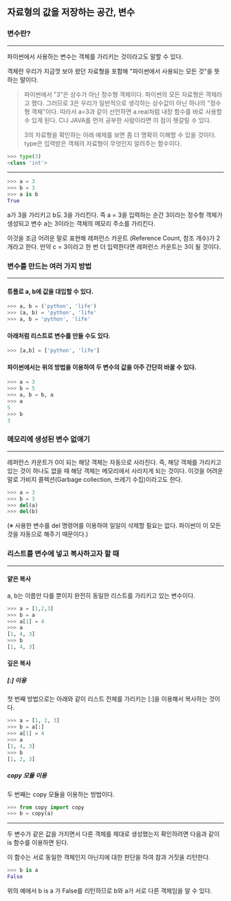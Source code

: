 ## 자료형의 값을 저장하는 공간, 변수

### 변수란?
- - -
파이썬에서 사용하는 변수는 객체를 가리키는 것이라고도 말할 수 있다.

객체란 우리가 지금껏 보아 왔던 자료형을 포함해 "파이썬에서 사용되는 모든 것"을 뜻하는 말이다.

> 파이썬에서 "3"은 상수가 아닌 정수형 객체이다.
> 파이썬의 모든 자료형은 객체라고 했다. 그러므로 3은 우리가 일반적으로 생각하는 상수값이 아닌 하나의 "정수형 객체"이다.
>따라서 a=3과 같이 선언하면 a.real처럼 내장 함수를 바로 사용할 수 있게 된다. C나 JAVA를 먼저 공부한 사람이라면 이 점이 헷갈릴 수 있다.
>
> 3의 자료형을 확인하는 아래 예제를 보면 좀 더 명확히 이해할 수 있을 것이다. type은 입력받은 객체의 자료형이 무엇인지 알려주는 함수이다.
```python
>>> type(3)
<class 'int'>
```
- - -
```python
>>> a = 3
>>> b = 3
>>> a is b
True
```
a가 3을 가리키고 b도 3을 가리킨다. 즉 a = 3을 입력하는 순간 3이라는 정수형 객체가 생성되고 변수 a는 3이라는 객체의 메모리 주소를 가리킨다.

이것을 조금 어려운 말로 표현해 레퍼런스 카운트 (Reference Count, 참조 개수)가 2개라고 한다.
만약 c = 3이라고 한 번 더 입력한다면 레퍼런스 카운트는 3이 될 것이다.

### 변수를 만드는 여러 가지 방법
- - -
#### 튜플로 a, b에 값을 대입할 수 있다.
```python
>>> a, b = ('python', 'life')
>>> (a, b) = 'python', 'life'
>>> a, b = 'python', 'life'
```
#### 아래처럼 리스트로 변수를 만들 수도 있다.
```python
>>> [a,b] = ['python', 'life']
```
#### 파이썬에서는 위의 방법을 이용하여 두 변수의 값을 아주 간단히 바꿀 수 있다.
```python
>>> a = 3
>>> b = 5
>>> a, b = b, a
>>> a
5
>>> b
3
```

### 메모리에 생성된 변수 없애기
- - -
레퍼런스 카운트가 0이 되는 해당 객체는 자동으로 사라진다.
즉, 해당 객체를 가리키고 있는 것이 하나도 없을 때 해당 객체는 메모리에서 사라지게 되는 것이다.
이것을 어려운 말로 가비지 콜렉션(Garbage collection, 쓰레기 수집)이라고도 한다.
```python
>>> a = 3
>>> b = 3
>>> del(a)
>>> del(b)
```
(※ 사용한 변수를 del 명령어를 이용하여 일일이 삭제할 필요는 없다. 파이썬이 이 모든 것을 자동으로 해주기 때문이다.)

### 리스트를 변수에 넣고 복사하고자 할 때
- - -
#### 얕은 복사
a, b는 이름만 다를 뿐이지 완전히 동일한 리스트를 가리키고 있는 변수이다.
```python
>>> a = [1,2,3]
>>> b = a
>>> a[1] = 4
>>> a
[1, 4, 3]
>>> b
[1, 4, 3]
```

#### 깊은 복사
##### [:] 이용
첫 번째 방법으로는 아래와 같이 리스트 전체를 가리키는 [:]을 이용해서 복사하는 것이다.
```python
>>> a = [1, 2, 3]
>>> b = a[:]
>>> a[1] = 4
>>> a
[1, 4, 3]
>>> b
[1, 2, 3]
```
##### copy 모듈 이용

두 번째는 copy 모듈을 이용하는 방법이다.
```python
>>> from copy import copy
>>> b = copy(a)
```
- - -
두 변수가 같은 값을 가지면서 다른 객체를 제대로 생성했는지 확인하려면 다음과 같이 is 함수를 이용하면 된다.

이 함수는 서로 동일한 객체인지 아닌지에 대한 판단을 하여 참과 거짓을 리턴한다.
```python
>>> b is a
False
```
위의 예에서 b is a 가 False를 리턴하므로 b와 a가 서로 다른 객체임을 알 수 있다.